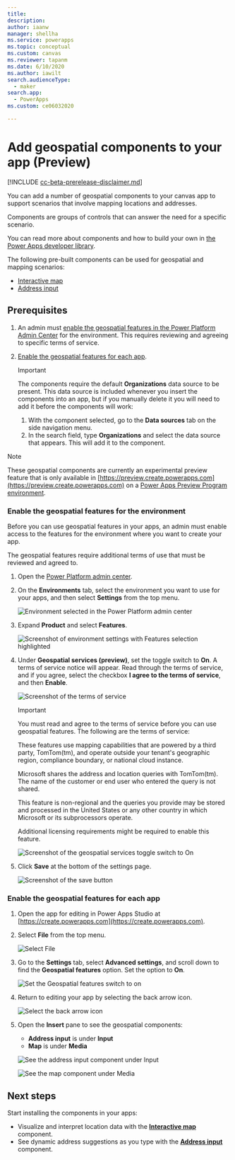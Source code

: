 ```yaml
---
title: 
description: 
author: iaanw
manager: shellha
ms.service: powerapps
ms.topic: conceptual
ms.custom: canvas
ms.reviewer: tapanm
ms.date: 6/10/2020
ms.author: iawilt
search.audienceType: 
  - maker
search.app: 
  - PowerApps
ms.custom: ce06032020

---
```


# Add geospatial components to your app (Preview)

[!INCLUDE [cc-beta-prerelease-disclaimer.md](../../includes/cc-beta-prerelease-disclaimer.md)]

You can add a number of geospatial components to your canvas app to support scenarios that involve mapping locations and addresses.

Components are groups of controls that can answer the need for a specific scenario.

You can read more about components and how to build your own in [the Power Apps developer library](/powerapps/developer/component-framework/custom-controls-overview).

The following pre-built components can be used for geospatial and mapping scenarios:

- [Interactive map](geospatial-component-map.md)
- [Address input](geospatial-component-input-address.md)

## Prerequisites

1. An admin must [enable the geospatial features in the Power Platform Admin Center](#enable-the-geospatial-features-for-the-environment) for the environment. This requires reviewing and agreeing to specific terms of service.
2. [Enable the geospatial features for each app](#enable-the-geospatial-features-for-each-app).
    
    >[!IMPORTANT]
    >The components require the default **Organizations** data source to be present. This data source is included whenever you insert the components into an app, but if you manually delete it you will need to add it before the components will work:
    >1. With the component selected, go to the **Data sources** tab on the side navigation menu.
    >2. In the search field, type **Organizations** and select the data source that appears. This will add it to the component.


>[!NOTE]
> These geospatial components are currently an experimental preview feature that is only available in [https://preview.create.powerapps.com](https://preview.create.powerapps.com) on a [Power Apps Preview Program environment](/power-platform/admin/preview-environments).

### Enable the geospatial features for the environment

Before you can use geospatial features in your apps, an admin must enable access to the features for the environment where you want to create your app.

The geospatial features require additional terms of use that must be reviewed and agreed to.

1. Open the [Power Platform admin center](https://admin.powerplatform.microsoft.com).

1. On the **Environments** tab, select the environment you want to use for your apps, and then select **Settings** from the top menu.

    ![Environment selected in the Power Platform admin center](./media/geospatial/ppac-environment.png "Environment selected in the Power Platform admin center")

1. Expand **Product** and select **Features**.

    ![Screenshot of environment settings with Features selection highlighted](./media/geospatial/ppac-settings.png "Screenshot of environment settings with Features selection highlighted")

1. Under **Geospatial services (preview)**, set the toggle switch to **On**. A terms of service notice will appear. Read through the terms of service, and if you agree, select the checkbox **I agree to the terms of service**, and then **Enable**.

    ![Screenshot of the terms of service](./media/geospatial/ppac-tos.png)

    >[!IMPORTANT]
    >You must read and agree to the terms of service before you can use geospatial features. The following are the terms of service:  
    >  
    >These features use mapping capabilities that are powered by a third party, TomTom(tm), and operate outside your tenant's geographic region, compliance boundary, or national cloud instance.  
    >
    >Microsoft shares the address and location queries with TomTom(tm). The name of the customer or end user who entered the query is not shared.
    >
    >This feature is non-regional and the queries you provide may be stored and processed in the United States or any other country in which Microsoft or its subprocessors operate.
    >
    >Additional licensing requirements might be required to enable this feature.  

    ![Screenshot of the geospatial services toggle switch to On](./media/geospatial/ppac-geo-on.png "Screenshot of the geospatial services toggle switch to On")

1. Click **Save** at the bottom of the settings page.

    ![Screenshot of the save button](./media/geospatial/ppac-save.png "Screenshot of the save button")

### Enable the geospatial features for each app

1. Open the app for editing in Power Apps Studio at [https://create.powerapps.com](https://create.powerapps.com).

2. Select **File** from the top menu.

    ![Select File](./media/augmented-overview/augmented-overview-file.png "Select File")

3. Go to the **Settings** tab, select **Advanced settings**, and scroll down to find the **Geospatial features** option. Set the option to **On**.

    ![Set the Geospatial features switch to on](./media/geospatial/enable-geo.png "Set the Geospatial features switch to on")

4. Return to editing your app by selecting the back arrow icon.

    ![Select the back arrow icon](./media/augmented-overview/augmented-overview-back.png "Select the back arrow icon")

5. Open the **Insert** pane to see the geospatial components:
    - **Address input** is under **Input**
    - **Map** is under **Media**

    ![See the address input component under Input](./media/geospatial/insert-address-input.png "See the address input component under Input")  

    ![See the map component under Media](./media/geospatial/insert-map.png "See the map component under Media")

## Next steps

Start installing the components in your apps:

- Visualize and interpret location data with the **[Interactive map](geospatial-component-map.md)** component.
- See dynamic address suggestions as you type with the **[Address input](geospatial-component-input-address.md)** component.
